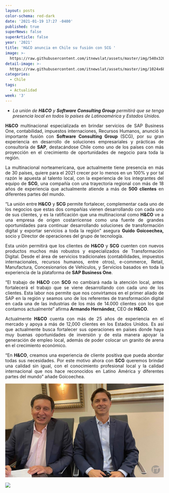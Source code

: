 ```yaml
---
layout: posts
color-schema: red-dark
date: '2021-01-19 17:27 -0400'
published: true
superNews: false
superArticle: false
year: '2021'
title: 'H&CO anuncia en Chile su fusión con SCG '
image: >-
  https://raw.githubusercontent.com/itnewslat/assets/master/img/540x320/Software-Consulting-Group-p.jpg
detail-image: >-
  https://raw.githubusercontent.com/itnewslat/assets/master/img/1024x680/Software-Consulting-Group-g.jpg
categories:
  - Chile
tags:
  - Actualidad
week: '3'
---
```

<ul style="text-align: justify;">
	<li><em>La unión de <strong>H&amp;CO</strong> y <strong>Software Consulting Group</strong> permitirá que se tenga presencia local en todos lo países de Latinoamérica y Estados Unidos.</em></li>
</ul>
<p style="text-align: justify;"><strong> H&amp;CO</strong> multinacional especializada en brindar servicios de SAP Business One, contabilidad, impuestos internaciones, Recursos Humanos, anunció la importante fusión con <strong>Software Consulting Group</strong> (SCG), por su gran experiencia en desarrollo de soluciones empresariales y prácticas de consultoría de <strong>SAP</strong>, destacándose Chile como uno de los países con más proyección en el crecimiento de oportunidades de negocio para toda la región.</p>
<p style="text-align: justify;">La multinacional norteamericana, que actualmente tiene presencia en más de 30 países, quiere para el 2021 crecer por lo menos en un 100% y por tal razón le apuesta al talento local, con la experiencia de los integrantes del equipo de <strong>SCG</strong>, una compañía con una trayectoria regional con más de 18 años de experiencia que actualmente atiende a más de <strong>500</strong> <strong>clientes</strong> en diferentes partes del mundo.</p>
<p style="text-align: justify;">“La unión entre <strong>H&amp;CO</strong> y <strong>SCG</strong> permite fortalecer, complementar cada uno de los negocios que estas dos compañías vienen desarrollando con cada uno de sus clientes, y es la ratificación que una multinacional como <strong>H&amp;CO</strong> ve a una empresa de origen costarricense como una fuente de grandes oportunidades para continuar desarrollando soluciones de transformación digital y exportar servicios a toda la región” asegura <strong>Guido Goicoechea,</strong> socio y Director de operaciones del grupo de tecnología.</p>
<p style="text-align: justify;">Esta unión permitirá que los clientes de <strong>H&amp;CO</strong> y <strong>SCG</strong> cuenten con nuevos productos muchos más robustos y especializados de Transformación Digital. Desde el área de servicios tradicionales (contabilidades, impuestos internacionales, recursos humanos, entre otros), e-commerce, Retail, Manufactura, Concesionarios de Vehículos, y Servicios basados en toda la experiencia de la plataforma de <strong>SAP Business One</strong>.</p>
<p style="text-align: justify;">“El trabajo de <strong>H&amp;CO</strong> con <strong>SCG</strong> no cambiará nada la atención local, antes fortalecerá el trabajo que se viene desarrollando con cada uno de los clientes. Esta labor nos permite que nos convirtamos en el primer aliado de SAP en la región y seamos uno de los referentes de transformación digital en cada una de las industrias de los más de 14.000 clientes con los que contamos actualmente” afirma <strong>Armando Hernández</strong>, CEO de <strong>H&amp;CO</strong>.</p>
<p style="text-align: justify;">Actualmente <strong>H&amp;CO</strong> cuenta con más de 25 años de experiencia en el mercado y apoya a más de 12,000 clientes en los Estados Unidos. Es así que actualmente busca fortalecer sus operaciones en países donde haya muy buenas oportunidades de inversión y de esta manera apoyar la generación de empleo local, además de poder colocar un granito de arena en el crecimiento económico.</p>
<p style="text-align: justify;">“En <strong>H&amp;CO</strong>, creamos una experiencia de cliente positiva que pueda abordar todas sus necesidades. Por este motivo ahora con <strong>SCG</strong> queremos brindar una calidad sin igual, con el conocimiento profesional local y la calidad internacional que nos hace reconocidos en Latino América y diferentes partes del mundo” añade Goicoechea.</p>

![](https://raw.githubusercontent.com/itnewslat/assets/master/img/540x320/Software-Consulting-Group-p.jpg)

<img src="https://tracker.metricool.com/c3po.jpg?hash=56f88a41e39ab42c063cc51676587a04"/>